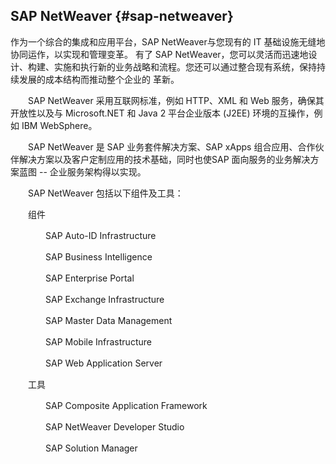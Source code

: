 ## SAP NetWeaver {#sap-netweaver}

作为一个综合的集成和应用平台，SAP NetWeaver与您现有的 IT 基础设施无缝地协同运作，以实现和管理变革。 有了 SAP NetWeaver，您可以灵活而迅速地设计、构建、实施和执行新的业务战略和流程。您还可以通过整合现有系统，保持持续发展的成本结构而推动整个企业的 革新。

　　SAP NetWeaver 采用互联网标准，例如 HTTP、XML 和 Web 服务，确保其开放性以及与 Microsoft.NET 和 Java 2 平台企业版本 (J2EE) 环境的互操作，例如 IBM WebSphere。

　　SAP NetWeaver 是 SAP 业务套件解决方案、SAP xApps 组合应用、合作伙伴解决方案以及客户定制应用的技术基础，同时也使SAP 面向服务的业务解决方案蓝图 -- 企业服务架构得以实现。

　　SAP NetWeaver 包括以下组件及工具：

　　组件

　　　　SAP Auto-ID Infrastructure

　　　　SAP Business Intelligence

　　　　SAP Enterprise Portal

　　　　SAP Exchange Infrastructure

　　　　SAP Master Data Management

　　　　SAP Mobile Infrastructure

　　　　SAP Web Application Server

　　工具

　　　　SAP Composite Application Framework

　　　　SAP NetWeaver Developer Studio

　　　　SAP Solution Manager